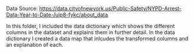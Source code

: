 Data Source: https://data.cityofnewyork.us/Public-Safety/NYPD-Arrest-Data-Year-to-Date-/uip8-fykc/about_data

In this folder, I included the data dictionary which shows the different columns in the dataset and explains them in further detail. In the data dictionary I created a data map that inlcudes the transformed columns and an explanation of each.